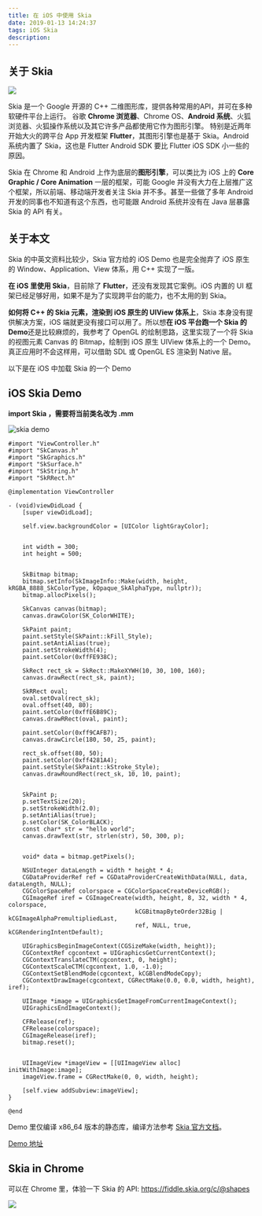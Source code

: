 ```yaml
---
title: 在 iOS 中使用 Skia
date: 2019-01-13 14:24:37
tags: iOS Skia
description: 
---
```

<meta name="referrer" content="no-referrer" />
<!-- toc -->

## 关于 Skia

![](https://upload-images.jianshu.io/upload_images/332029-c476f74449914230.png?imageMogr2/auto-orient/strip%7CimageView2/2/w/1240)

Skia 是一个 Google 开源的 C++ 二维图形库，提供各种常用的API，并可在多种软硬件平台上运行。
谷歌 **Chrome 浏览器**、Chrome OS、**Android 系统**、火狐浏览器、火狐操作系统以及其它许多产品都使用它作为图形引擎。
特别是近两年开始大火的跨平台 App 开发框架 **Flutter**，其图形引擎也是基于 Skia。Android 系统内置了 Skia，这也是 Flutter Android SDK 要比 Flutter iOS SDK 小一些的原因。

Skia 在 Chrome 和 Android 上作为底层的**图形引擎**，可以类比为 iOS 上的 **Core Graphic / Core Animation** 一层的框架，可能 Google 并没有大力在上层推广这个框架，所以前端、移动端开发者关注 Skia 并不多。甚至一些做了多年 Android 开发的同事也不知道有这个东西，也可能跟 Android 系统并没有在 Java 层暴露 Skia 的 API 有关。

## 关于本文

Skia 的中英文资料比较少，Skia 官方给的 iOS Demo 也是完全抛弃了 iOS 原生的 Window、Application、View 体系，用 C++ 实现了一版。

**在 iOS 里使用 Skia**，目前除了 **Flutter**，还没有发现其它案例。iOS 内置的 UI 框架已经足够好用，如果不是为了实现跨平台的能力，也不太用的到 Skia。

**如何将 C++ 的 Skia 元素，渲染到 iOS 原生的 UIView 体系上**，Skia 本身没有提供解决方案，iOS 端就更没有接口可以用了。所以想**在 iOS 平台跑一个 Skia 的 Demo**还是比较麻烦的，我参考了 OpenGL 的绘制思路，这里实现了一个将 Skia 的视图元素 Canvas 的 Bitmap，绘制到 iOS 原生 UIView 体系上的一个 Demo。真正应用时不会这样用，可以借助 SDL 或 OpenGL ES 渲染到 Native 层。

以下是在 iOS 中加载 Skia 的一个 Demo

## iOS Skia Demo

**import Skia ，需要将当前类名改为 .mm**

![skia demo](https://upload-images.jianshu.io/upload_images/332029-c0209f0167058cae.png?imageMogr2/auto-orient/strip%7CimageView2/2/w/1240)


```
#import "ViewController.h"
#import "SkCanvas.h"
#import "SkGraphics.h"
#import "SkSurface.h"
#import "SkString.h"
#import "SkRRect.h"

@implementation ViewController

- (void)viewDidLoad {
    [super viewDidLoad];

    self.view.backgroundColor = [UIColor lightGrayColor];
    
    
    int width = 300;
    int height = 500;
    
    
    SkBitmap bitmap;
    bitmap.setInfo(SkImageInfo::Make(width, height, kRGBA_8888_SkColorType, kOpaque_SkAlphaType, nullptr));
    bitmap.allocPixels();
    
    SkCanvas canvas(bitmap);
    canvas.drawColor(SK_ColorWHITE);
    
    SkPaint paint;
    paint.setStyle(SkPaint::kFill_Style);
    paint.setAntiAlias(true);
    paint.setStrokeWidth(4);
    paint.setColor(0xffFE938C);
    
    SkRect rect_sk = SkRect::MakeXYWH(10, 30, 100, 160);
    canvas.drawRect(rect_sk, paint);
    
    SkRRect oval;
    oval.setOval(rect_sk);
    oval.offset(40, 80);
    paint.setColor(0xffE6B89C);
    canvas.drawRRect(oval, paint);
    
    paint.setColor(0xff9CAFB7);
    canvas.drawCircle(180, 50, 25, paint);
    
    rect_sk.offset(80, 50);
    paint.setColor(0xff4281A4);
    paint.setStyle(SkPaint::kStroke_Style);
    canvas.drawRoundRect(rect_sk, 10, 10, paint);
    
    
    SkPaint p;
    p.setTextSize(20);
    p.setStrokeWidth(2.0);
    p.setAntiAlias(true);
    p.setColor(SK_ColorBLACK);
    const char* str = "hello world";
    canvas.drawText(str, strlen(str), 50, 300, p);
    
    
    void* data = bitmap.getPixels();
    
    NSUInteger dataLength = width * height * 4;
    CGDataProviderRef ref = CGDataProviderCreateWithData(NULL, data, dataLength, NULL);
    CGColorSpaceRef colorspace = CGColorSpaceCreateDeviceRGB();
    CGImageRef iref = CGImageCreate(width, height, 8, 32, width * 4, colorspace,
                                    kCGBitmapByteOrder32Big | kCGImageAlphaPremultipliedLast,
                                    ref, NULL, true, kCGRenderingIntentDefault);
    
    UIGraphicsBeginImageContext(CGSizeMake(width, height));
    CGContextRef cgcontext = UIGraphicsGetCurrentContext();
    CGContextTranslateCTM(cgcontext, 0, height);
    CGContextScaleCTM(cgcontext, 1.0, -1.0);
    CGContextSetBlendMode(cgcontext, kCGBlendModeCopy);
    CGContextDrawImage(cgcontext, CGRectMake(0.0, 0.0, width, height), iref);
    
    UIImage *image = UIGraphicsGetImageFromCurrentImageContext();
    UIGraphicsEndImageContext();
    
    CFRelease(ref);
    CFRelease(colorspace);
    CGImageRelease(iref);
    bitmap.reset();
    
    
    UIImageView *imageView = [[UIImageView alloc] initWithImage:image];
    imageView.frame = CGRectMake(0, 0, width, height);
    
    [self.view addSubview:imageView];
}

@end
```

Demo 里仅编译 x86_64 版本的静态库，编译方法参考 [Skia 官方文档](https://skia.org/index_zh)。

[Demo 地址](https://github.com/yehot/Skia-iOS-Demo)

## Skia in Chrome

 可以在 Chrome 里，体验一下 Skia 的 API: 
 https://fiddle.skia.org/c/@shapes

![](https://upload-images.jianshu.io/upload_images/332029-a2754878e10bf808.png?imageMogr2/auto-orient/strip%7CimageView2/2/w/1240)
